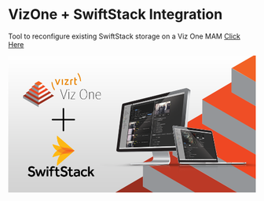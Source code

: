 # VizOne + SwiftStack Integration


Tool to reconfigure existing SwiftStack storage on a Viz One MAM [ Click Here ](https://github.com/brimestone/vizone-swiftstack-integrations/blob/master/update_swift_config.sh)

![VizOne + SwiftStack](https://github.com/brimestone/vizone-swiftstack-integrations/blob/master/vizone_swiftstack.png)


